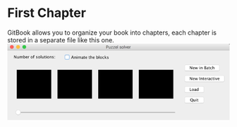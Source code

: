 # First Chapter

GitBook allows you to organize your book into chapters, each chapter is stored in a separate file like this one.![](/assets/blankGui.png)

